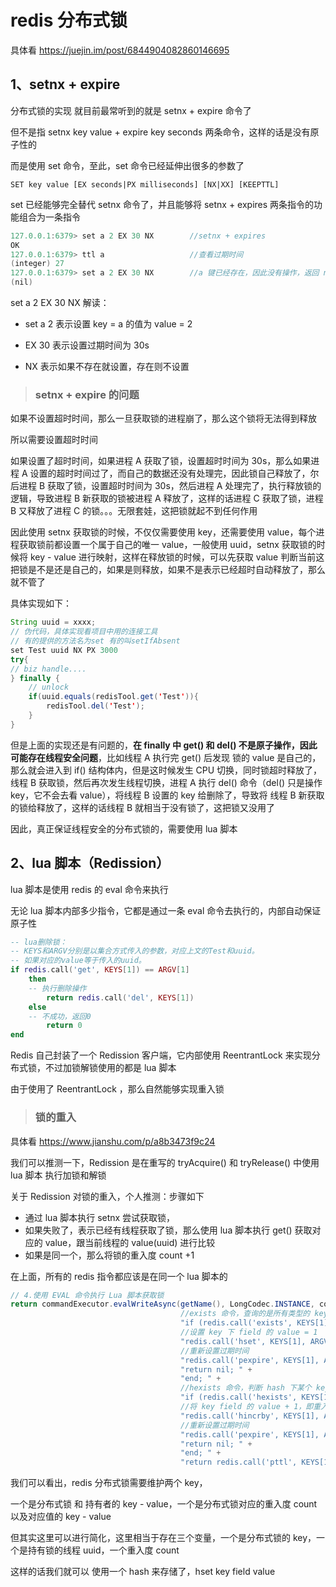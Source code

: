 # redis 分布式锁

具体看    https://juejin.im/post/6844904082860146695 

## 1、setnx + expire

分布式锁的实现 就目前最常听到的就是  setnx + expire 命令了

但不是指 setnx key value + expire key seconds 两条命令，这样的话是没有原子性的

而是使用 set 命令，至此，set 命令已经延伸出很多的参数了

` SET key value [EX seconds|PX milliseconds] [NX|XX] [KEEPTTL] `



set 已经能够完全替代 setnx 命令了，并且能够将 setnx + expires 两条指令的功能组合为一条指令

```java
127.0.0.1:6379> set a 2 EX 30 NX		//setnx + expires
OK
127.0.0.1:6379> ttl a					//查看过期时间
(integer) 27
127.0.0.1:6379> set a 2 EX 30 NX		//a 键已经存在，因此没有操作，返回 null
(nil)

```

set a 2 EX 30 NX 解读：

- set a 2 表示设置 key = a 的值为 value = 2

- EX 30 表示设置过期时间为 30s 

- NX 表示如果不存在就设置，存在则不设置



> ### setnx + expire 的问题

如果不设置超时时间，那么一旦获取锁的进程崩了，那么这个锁将无法得到释放

所以需要设置超时时间



如果设置了超时时间，如果进程 A 获取了锁，设置超时时间为 30s，那么如果进程 A 设置的超时时间过了，而自己的数据还没有处理完，因此锁自己释放了，尔后进程 B 获取了锁，设置超时时间为 30s，然后进程 A 处理完了，执行释放锁的逻辑，导致进程 B 新获取的锁被进程 A 释放了，这样的话进程 C 获取了锁，进程 B 又释放了进程 C 的锁。。。无限套娃，这把锁就起不到任何作用



因此使用 setnx 获取锁的时候，不仅仅需要使用 key，还需要使用 value，每个进程获取锁前都设置一个属于自己的唯一 value，一般使用 uuid，setnx 获取锁的时候将 key - value 进行映射，这样在释放锁的时候，可以先获取 value 判断当前这把锁是不是还是自己的，如果是则释放，如果不是表示已经超时自动释放了，那么就不管了

具体实现如下：

```java
String uuid = xxxx;
// 伪代码，具体实现看项目中用的连接工具
// 有的提供的方法名为set 有的叫setIfAbsent
set Test uuid NX PX 3000
try{
// biz handle....
} finally {
    // unlock
    if(uuid.equals(redisTool.get('Test')){
        redisTool.del('Test');
    }
}
```



但是上面的实现还是有问题的，**在 finally 中 get() 和 del() 不是原子操作，因此可能存在线程安全问题**，比如线程 A 执行完 get() 后发现 锁的 value 是自己的，那么就会进入到 if() 结构体内，但是这时候发生 CPU 切换，同时锁超时释放了，线程 B 获取锁，然后再次发生线程切换，进程 A 执行 del() 命令（del() 只是操作 key，它不会去看 value），将线程 B 设置的 key 给删除了，导致将 线程 B 新获取的锁给释放了，这样的话线程 B 就相当于没有锁了，这把锁又没用了



因此，真正保证线程安全的分布式锁的，需要使用 lua 脚本



## 2、lua 脚本（Redission）

lua 脚本是使用 redis 的 eval 命令来执行

无论 lua 脚本内部多少指令，它都是通过一条 eval 命令去执行的，内部自动保证原子性

```lua
-- lua删除锁：
-- KEYS和ARGV分别是以集合方式传入的参数，对应上文的Test和uuid。
-- 如果对应的value等于传入的uuid。
if redis.call('get', KEYS[1]) == ARGV[1] 
    then 
	-- 执行删除操作
        return redis.call('del', KEYS[1]) 
    else 
	-- 不成功，返回0
        return 0 
end
```



Redis 自己封装了一个 Redission 客户端，它内部使用 ReentrantLock 来实现分布式锁，不过加锁解锁使用的都是 lua 脚本

由于使用了 ReentrantLock ，那么自然能够实现重入锁





> ### 锁的重入

具体看  https://www.jianshu.com/p/a8b3473f9c24 



我们可以推测一下，Redission 是在重写的 tryAcquire() 和 tryRelease() 中使用 lua 脚本 执行加锁和解锁

关于 Redission 对锁的重入，个人推测：步骤如下

- 通过 lua 脚本执行 setnx 尝试获取锁，
- 如果失败了，表示已经有线程获取了锁，那么使用 lua 脚本执行 get() 获取对应的 value，跟当前线程的 value(uuid) 进行比较
- 如果是同一个，那么将锁的重入度 count +1

在上面，所有的 redis 指令都应该是在同一个 lua 脚本的

```java
// 4.使用 EVAL 命令执行 Lua 脚本获取锁
return commandExecutor.evalWriteAsync(getName(), LongCodec.INSTANCE, command,
                                      //exists 命令，查询的是所有类型的 key，存在返回 1，否则返回 0
                                      "if (redis.call('exists', KEYS[1]) == 0) then " +
                                      //设置 key 下 field 的 value = 1
                                      "redis.call('hset', KEYS[1], ARGV[2], 1); " +
                                      //重新设置过期时间
                                      "redis.call('pexpire', KEYS[1], ARGV[1]); " +
                                      "return nil; " +
                                      "end; " +
                                      //hexists 命令，判断 hash 下某个 key field 是否存在
                                      "if (redis.call('hexists', KEYS[1], ARGV[2]) == 1) then " +
                                      //将 key field 的 value + 1，即重入度 +1
                                      "redis.call('hincrby', KEYS[1], ARGV[2], 1); " +
                                      //重新设置过期时间
                                      "redis.call('pexpire', KEYS[1], ARGV[1]); " +
                                      "return nil; " +
                                      "end; " +
                                      "return redis.call('pttl', KEYS[1]);",
```



我们可以看出，redis 分布式锁需要维护两个 key，

一个是分布式锁 和 持有者的 key - value，一个是分布式锁对应的重入度 count 以及对应值的 key - value

但其实这里可以进行简化，这里相当于存在三个变量，一个是分布式锁的 key，一个是持有锁的线程 uuid，一个重入度 count

这样的话我们就可以 使用一个 hash 来存储了，hset key field value